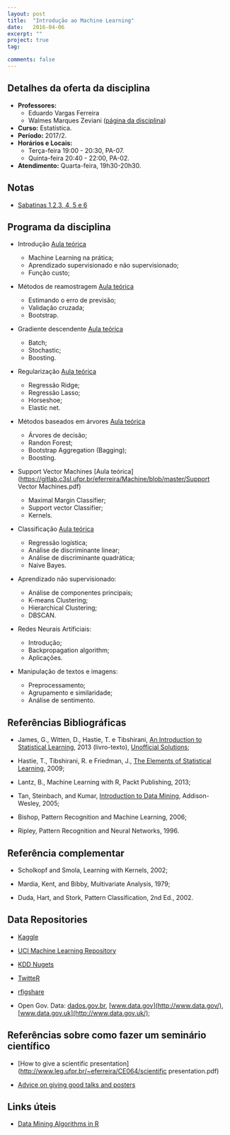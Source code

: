 ```yaml
---
layout: post
title:  "Introdução ao Machine Learning"
date:   2016-04-06
excerpt: "" 
project: true
tag:

comments: false
---
```


## Detalhes da oferta da disciplina

  * **Professores:** 
     * Eduardo Vargas Ferreira
     * Walmes Marques Zeviani ([página da disciplina](http://www.leg.ufpr.br/~walmes/ensino/ML/))
  * **Curso:** Estatística.
  * **Período:** 2017/2.
  * **Horários e Locais:**
     * Terça-feira 19:00 - 20:30, PA-07.
     * Quinta-feira 20:40 - 22:00, PA-02.
  * **Atendimento:** Quarta-feira, 19h30-20h30.

## Notas

  * [Sabatinas 1,2,3, 4, 5 e 6](https://gitlab.c3sl.ufpr.br/eferreira/Machine/blob/master/nota5.pdf)


## Programa da disciplina
         
   - Introdução [Aula teórica](https://gitlab.c3sl.ufpr.br/eferreira/Machine/blob/master/Introducao.pdf)
       * Machine Learning na prática;
       * Aprendizado supervisionado e não supervisionado;
       * Função custo;
       
   - Métodos de reamostragem [Aula teórica](https://gitlab.c3sl.ufpr.br/eferreira/Machine/blob/master/Reamostragem.pdf)
       * Estimando o erro de previsão;
       * Validação cruzada;
       * Bootstrap.
       
   - Gradiente descendente [Aula teórica](https://gitlab.c3sl.ufpr.br/eferreira/Machine/blob/master/gradiente.pdf)
       * Batch; 
       * Stochastic; 
       * Boosting.
       
   - Regularização [Aula teórica](https://gitlab.c3sl.ufpr.br/eferreira/Machine/blob/master/Regularizacao.pdf)
       * Regressão Ridge;
       * Regressão Lasso;
       * Horseshoe;
       * Elastic net.
   
   - Métodos baseados em árvores [Aula teórica](https://gitlab.c3sl.ufpr.br/eferreira/Machine/blob/master/Arvores.pdf)
       * Árvores de decisão;
       * Randon Forest;
       * Bootstrap Aggregation (Bagging);
       * Boosting.
     
   - Support Vector Machines [Aula teórica](https://gitlab.c3sl.ufpr.br/eferreira/Machine/blob/master/Support Vector Machines.pdf)
       * Maximal Margin Classifier;
       * Support vector Classifier;
       * Kernels.
   
   - Classificação [Aula teórica](https://gitlab.c3sl.ufpr.br/eferreira/Machine/blob/master/Classificacao.pdf)
       * Regressão logística;
       * Análise de discriminante linear; 
       * Análise de discriminante quadrática;
       * Naive Bayes.
   
   - Aprendizado não supervisionado:
       * Análise de componentes principais;
       * K-means Clustering;
       * Hierarchical Clustering; 
       * DBSCAN.
       
   - Redes Neurais Artificiais:
       * Introdução;
       * Backpropagation algorithm;
       * Aplicações. 
       
   - Manipulação de textos e imagens:
       * Preprocessamento;
       * Agrupamento e similaridade;
       * Análise de sentimento.
       
   
## Referências Bibliográficas

* James, G., Witten, D., Hastie, T. e Tibshirani, [An Introduction to Statistical Learning](http://www-bcf.usc.edu/~gareth/ISL/ISLR%20Sixth%20Printing.pdf), 2013 (livro-texto), [Unofficial Solutions](http://blog.princehonest.com/stat-learning);

* Hastie, T., Tibshirani, R. e Friedman, J., [The Elements of Statistical Learning](http://statweb.stanford.edu/~tibs/ElemStatLearn/), 2009;

* Lantz, B., Machine Learning with R, Packt Publishing, 2013;

* Tan, Steinbach, and Kumar, [Introduction to Data Mining](http://www-users.cs.umn.edu/~kumar/dmbook/index.php), Addison-Wesley, 2005;

* Bishop, Pattern Recognition and Machine Learning, 2006;

* Ripley, Pattern Recognition and Neural Networks, 1996.


## Referência complementar

* Scholkopf and Smola, Learning with Kernels, 2002;

* Mardia, Kent, and Bibby, Multivariate Analysis, 1979;

* Duda, Hart, and Stork, Pattern Classification, 2nd Ed., 2002.

## Data Repositories

* [Kaggle](http://www.kaggle.com/)

* [UCI Machine Learning Repository](http://archive.ics.uci.edu/ml/)

* [KDD Nugets](http://www.kdnuggets.com/datasets/)

* [TwitteR](http://cran.r-project.org/web/packages/twitteR/index.html)

* [rfigshare](http://cran.r-project.org/web/packages/rfigshare/index.html)

* Open Gov. Data: [dados.gov.br](http://dados.gov.br/), [www.data.gov](http://www.data.gov/), [www.data.gov.uk](http://www.data.gov.uk/);


## Referências sobre como fazer um seminário científico 

* [How to give a scientific presentation](http://www.leg.ufpr.br/~eferreira/CE064/scientific presentation.pdf) 

* [Advice on giving good talks and posters](http://www.indiana.edu/~halllab/grad-student-resources.html#talksandposters)


## Links úteis 

* [Data Mining Algorithms in R](http://en.wikibooks.org/wiki/Data_Mining_Algorithms_In_R) 





